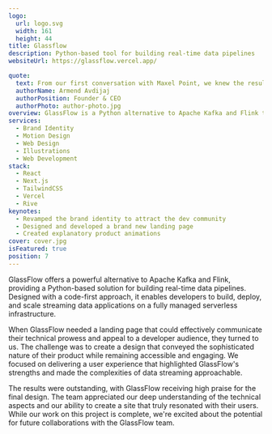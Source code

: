 ```yaml
---
logo:
  url: logo.svg
  width: 161
  height: 44
title: Glassflow
description: Python-based tool for building real-time data pipelines
websiteUrl: https://glassflow.vercel.app/

quote:
  text: From our first conversation with Maxel Point, we knew the results would be outstanding. They understood that data streaming is a very technical topic and demonstrated that they speak the same language as our users. We love the results they delivered and can recommend them 100%. I look forward to doing more projects with them.
  authorName: Armend Avdijaj
  authorPosition: Founder & CEO
  authorPhoto: author-photo.jpg
overview: GlassFlow is a Python alternative to Apache Kafka and Flink that allows you to build real-time data pipelines. It is designed to offer a code-first development with a fully managed serverless infrastructure to build a streaming data application, deploy, run, and scale it in a production environment.
services:
  - Brand Identity
  - Motion Design
  - Web Design
  - Illustrations
  - Web Development
stack:
  - React
  - Next.js
  - TailwindCSS
  - Vercel
  - Rive
keynotes:
  - Revamped the brand identity to attract the dev community
  - Designed and developed a brand new landing page
  - Created explanatory product animations
cover: cover.jpg
isFeatured: true
position: 7
---
```


GlassFlow offers a powerful alternative to Apache Kafka and Flink, providing a Python-based solution for building real-time data pipelines. Designed with a code-first approach, it enables developers to build, deploy, and scale streaming data applications on a fully managed serverless infrastructure.

When GlassFlow needed a landing page that could effectively communicate their technical prowess and appeal to a developer audience, they turned to us. The challenge was to create a design that conveyed the sophisticated nature of their product while remaining accessible and engaging. We focused on delivering a user experience that highlighted GlassFlow's strengths and made the complexities of data streaming approachable.

The results were outstanding, with GlassFlow receiving high praise for the final design. The team appreciated our deep understanding of the technical aspects and our ability to create a site that truly resonated with their users. While our work on this project is complete, we're excited about the potential for future collaborations with the GlassFlow team.
